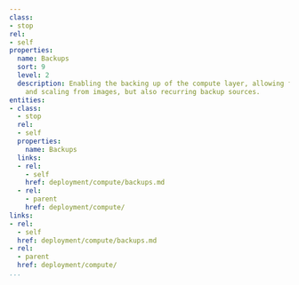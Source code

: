 ```yaml
---
class:
- stop
rel:
- self
properties:
  name: Backups
  sort: 9
  level: 2
  description: Enabling the backing up of the compute layer, allowing for easy recovery,
    and scaling from images, but also recurring backup sources.
entities:
- class:
  - stop
  rel:
  - self
  properties:
    name: Backups
  links:
  - rel:
    - self
    href: deployment/compute/backups.md
  - rel:
    - parent
    href: deployment/compute/
links:
- rel:
  - self
  href: deployment/compute/backups.md
- rel:
  - parent
  href: deployment/compute/
...
```

